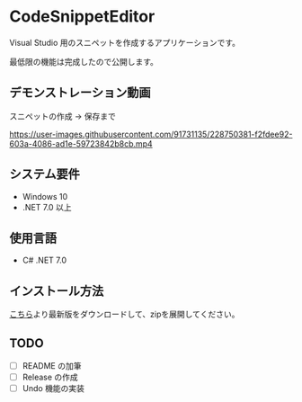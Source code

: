 # CodeSnippetEditor
Visual Studio 用のスニペットを作成するアプリケーションです。

最低限の機能は完成したので公開します。

## デモンストレーション動画
スニペットの作成 -> 保存まで

https://user-images.githubusercontent.com/91731135/228750381-f2fdee92-603a-4086-ad1e-59723842b8cb.mp4

## システム要件
* Windows 10
* .NET 7.0 以上

## 使用言語
* C# .NET 7.0

## インストール方法
[こちら](https://github.com/crimson-tea/CodeSnippetEditor)より最新版をダウンロードして、zipを展開してください。

## TODO 
- [ ] README の加筆
- [ ] Release の作成
- [ ] Undo 機能の実装
